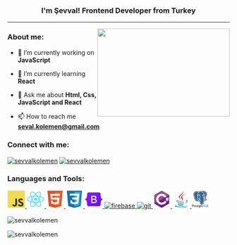 <!-- Context -->
<h3 align="center">I'm Şevval! Frontend Developer from Turkey</h3>
<hr />

<img src="https://miro.medium.com/max/1800/1*jB76MLZjiNhGSQQvxm7LSQ.gif" align="right" width="300" height="200">

<!-- About me: -->
<h3 align="left">About me:</h3>

- 🔭  I’m currently working on **JavaScript**

- 🌱  I’m currently learning **React**

- 💬 Ask me about **Html, Css, JavaScript and React**

- 📫 How to reach me **seval.kolemen@gmail.com**



<!-- Connect with me: -->
<h3 align="left">Connect with me:</h3>
<p align="left">
<a href="https://www.linkedin.com/in/sevvalkolemen/" target="blank"><img align="center" src="https://raw.githubusercontent.com/rahuldkjain/github-profile-readme-generator/master/src/images/icons/Social/linked-in-alt.svg" alt="sevvalkolemen" height="30" width="40" /></a>
<a href="https://twitter.com/sevalkolemen" target="blank"><img align="center" src="https://raw.githubusercontent.com/rahuldkjain/github-profile-readme-generator/master/src/images/icons/Social/twitter.svg" alt="sevvalkolemen" height="30" width="40" /></a>
</p>




<!-- Languages and Tools -->
<h3 align="left">Languages and Tools:</h3>
<p align="left" witdh="320" height="320">
<a href="https://www.javascript.com/" target="_blank" rel="noreferrer"> <img src="https://github.com/devicons/devicon/blob/master/icons/javascript/javascript-original.svg" title="JavaScript" alt="JavaScript" width="40" height="40"/> </a> <a href="https://reactjs.org/" target="_blank" rel="noreferrer"> <img src="https://github.com/devicons/devicon/blob/master/icons/react/react-original.svg" alt="react" width="40" height="40"/> </a> <a href="https://www.w3schools.com/html" target="_blank" rel="noreferrer"> <img src="https://github.com/devicons/devicon/blob/master/icons/html5/html5-original.svg" alt="html5" width="40" height="40"/> </a> <a href="https://www.w3schools.com/css" target="_blank" rel="noreferrer"> <img src="https://github.com/devicons/devicon/blob/master/icons/css3/css3-original.svg" alt="css3" width="40" height="40"/> </a> <a href="https://getbootstrap.com/" target="_blank" rel="noreferrer"> <img src="https://github.com/devicons/devicon/blob/master/icons/bootstrap/bootstrap-original.svg" alt="bootstrap" width="40" height="40"/> </a> <a href="https://firebase.google.com/" target="_blank" rel="noreferrer"> <img src="https://www.vectorlogo.zone/logos/firebase/firebase-icon.svg" alt="firebase" width="40" height="40"/> </a> <a href="https://git-scm.com/" target="_blank" rel="noreferrer"> <img src="https://www.vectorlogo.zone/logos/git-scm/git-scm-icon.svg" alt="git" width="40" height="40"/> </a> <a href="https://learn.microsoft.com/en-us/dotnet/csharp/" target="_blank" rel="noreferrer"> <img src="https://github.com/devicons/devicon/blob/master/icons/csharp/csharp-original.svg" alt="csharp" width="40" height="40"/> </a> <a href="https://www.java.com" target="_blank" rel="noreferrer"> <img src="https://raw.githubusercontent.com/devicons/devicon/master/icons/java/java-original.svg" alt="java" width="40" height="40"/> </a> <a href="https://www.postgresql.org" target="_blank" rel="noreferrer"> <img src="https://raw.githubusercontent.com/devicons/devicon/master/icons/postgresql/postgresql-original-wordmark.svg" alt="postgresql" width="40" height="40"/> </a> </p>


<!-- Most Used Languages -->
<p><img align="center" src="https://github-readme-stats.vercel.app/api/top-langs?username=sevvalkolemen&show_icons=true&theme=transparent" alt="sevvalkolemen" /></p>

<!-- Github Stats -->
<p><img align="center" src="https://github-readme-stats.vercel.app/api?username=sevvalkolemen&show_icons=true&theme=transparent" alt="sevvalkolemen" /></p>
